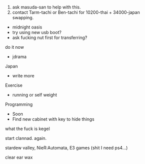 1. ask masuda-san to help with this.
2. contact Tarm-tachi or Ben-tachi for 10200-thai + 34000-japan swapping.

- midnight oasis
- try using new usb boot?
- ask fucking nut first for transferring?

do it now
- jdrama

Japan
- write more

Exercise
- running or self weight

Programming
- Soon
- Find new cabinet with key to hide things

what the fuck is kegel

start clannad. again.

stardew valley, 
NieR:Automata,
E3 games (shit I need ps4...)

clear ear wax
